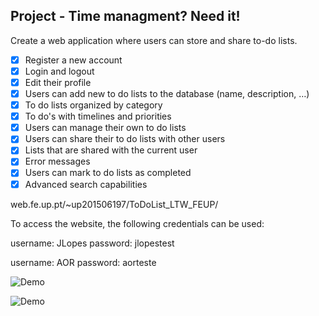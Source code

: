 ## Project - Time managment? Need it!

Create a web application where users can store and share to-do lists.

- [x] Register a new account
- [x] Login and logout
- [x] Edit their profile
- [X] Users can add new to do lists to the database (name, description, …)
- [X] To do lists organized by category
- [X] To do's with timelines and priorities
- [x] Users can manage their own to do lists
- [x] Users can share their to do lists with other users
- [X] Lists that are shared with the current user
- [x] Error messages
- [X] Users can mark to do lists as completed
- [X] Advanced search capabilities

web.fe.up.pt/~up201506197/ToDoList_LTW_FEUP/

To access the website, the following credentials can be used:

username: JLopes
password: jlopestest

username: AOR
password: aorteste


![Demo](https://media.giphy.com/media/l49K0EEUPSDouzAJ2/giphy.gif)

![Demo](https://media.giphy.com/media/3o751YQOIjgVu2nTOw/giphy.gif)
